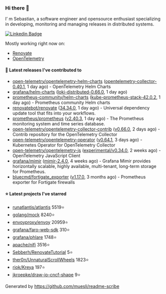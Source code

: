 ### Hi there 👋

I’ m Sebastian, a software engineer and opensource enthusiast specializing in developing, monitoring and managing releases in distributed systems.

[![Linkedin Badge](https://img.shields.io/badge/-LinkedIn-blue?style=flat&logo=Linkedin&logoColor=white&link=https://www.linkedin.com/in/sebastian-poxhofer/)](https://www.linkedin.com/in/sebastian-poxhofer/)

Mostly working right now on:
- [Renovate](https://github.com/renovatebot/renovate)
- [OpenTelemetry](https://github.com/open-telemetry)



#### 🚀 Latest releases I've contributed to

- [open-telemetry/opentelemetry-helm-charts](https://github.com/open-telemetry/opentelemetry-helm-charts) ([opentelemetry-collector-0.40.1](https://github.com/open-telemetry/opentelemetry-helm-charts/releases/tag/opentelemetry-collector-0.40.1), 1 day ago) - OpenTelemetry Helm Charts
- [grafana/helm-charts](https://github.com/grafana/helm-charts) ([loki-distributed-0.66.0](https://github.com/grafana/helm-charts/releases/tag/loki-distributed-0.66.0), 1 day ago)
- [prometheus-community/helm-charts](https://github.com/prometheus-community/helm-charts) ([kube-prometheus-stack-42.0.2](https://github.com/prometheus-community/helm-charts/releases/tag/kube-prometheus-stack-42.0.2), 1 day ago) - Prometheus community Helm charts
- [renovatebot/renovate](https://github.com/renovatebot/renovate) ([34.34.0](https://github.com/renovatebot/renovate/releases/tag/34.34.0), 1 day ago) - Universal dependency update tool that fits into your workflows.
- [prometheus/prometheus](https://github.com/prometheus/prometheus) ([v2.40.3](https://github.com/prometheus/prometheus/releases/tag/v2.40.3), 1 day ago) - The Prometheus monitoring system and time series database.
- [open-telemetry/opentelemetry-collector-contrib](https://github.com/open-telemetry/opentelemetry-collector-contrib) ([v0.66.0](https://github.com/open-telemetry/opentelemetry-collector-contrib/releases/tag/v0.66.0), 2 days ago) - Contrib repository for the OpenTelemetry Collector
- [open-telemetry/opentelemetry-operator](https://github.com/open-telemetry/opentelemetry-operator) ([v0.64.1](https://github.com/open-telemetry/opentelemetry-operator/releases/tag/v0.64.1), 3 days ago) - Kubernetes Operator for OpenTelemetry Collector
- [open-telemetry/opentelemetry-js](https://github.com/open-telemetry/opentelemetry-js) ([experimental/v0.34.0](https://github.com/open-telemetry/opentelemetry-js/releases/tag/experimental/v0.34.0), 2 weeks ago) - OpenTelemetry JavaScript Client
- [grafana/mimir](https://github.com/grafana/mimir) ([mimir-2.4.0](https://github.com/grafana/mimir/releases/tag/mimir-2.4.0), 4 weeks ago) - Grafana Mimir provides horizontally scalable, highly available, multi-tenant, long-term storage for Prometheus.
- [bluecmd/fortigate_exporter](https://github.com/bluecmd/fortigate_exporter) ([v1.17.0](https://github.com/bluecmd/fortigate_exporter/releases/tag/v1.17.0), 3 months ago) - Prometheus exporter for Fortigate firewalls

#### ⭐ Latest projects I've starred

- [runatlantis/atlantis](https://github.com/runatlantis/atlantis) 5519⭐
- [golang/mock](https://github.com/golang/mock) 8240⭐
- [envoyproxy/envoy](https://github.com/envoyproxy/envoy) 20959⭐
- [grafana/faro-web-sdk](https://github.com/grafana/faro-web-sdk) 310⭐
- [grafana/phlare](https://github.com/grafana/phlare) 1748⭐
- [apache/nifi](https://github.com/apache/nifi) 3516⭐
- [Sebberh/RenovateTutorial](https://github.com/Sebberh/RenovateTutorial) 5⭐
- [ther0n/UnnaturalScrollWheels](https://github.com/ther0n/UnnaturalScrollWheels) 1823⭐
- [riok/Kreya](https://github.com/riok/Kreya) 197⭐
- [jkroepke/draw-io-cncf-shape](https://github.com/jkroepke/draw-io-cncf-shape) 9⭐



Generated by https://github.com/muesli/readme-scribe
